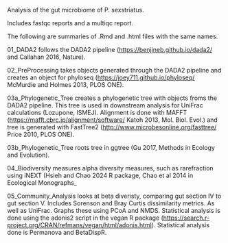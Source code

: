 Analysis of the gut microbiome of P. sexstriatus.

Includes fastqc reports and a multiqc report. 

The following are summaries of .Rmd and .html files with the same names. 

01_DADA2 follows the DADA2 pipeline (https://benjjneb.github.io/dada2/ and Callahan 2016, Nature). 

02_PreProcessing takes objects generated through the DADA2 pipeline and creates an object for phyloseq (https://joey711.github.io/phyloseq/  McMurdie and Holmes 2013, PLOS ONE).

03a_Phylogenetic_Tree creates a phylogenetic tree with objects froms the DADA2 pipeline. This tree is used in downstream analysis for UniFrac calculations (Lozupone, ISMEJ). Alignment is done with MAFFT (https://mafft.cbrc.jp/alignment/software/ Katoh 2013, Mol. Biol. Evol.) and tree is generated with FastTree2 (http://www.microbesonline.org/fasttree/ Price 2010, PLOS ONE).

03b_Phylogenetic_Tree roots tree in ggtree (Gu 2017, Methods in Ecology and Evolution). 

04_Biodiversity measures alpha diversity measures, such as rarefraction using iNEXT (Hsieh and Chao 2024 R package, Chao et al 2014 in Ecological Monographs_

05_Community_Analysis looks at beta diveristy, comparing gut section IV to gut section V. Includes Sorenson and Bray Curtis dissimilarity metrics. As well as UniFrac. Graphs these using PCoA and NMDS. Statistical analysis is done using the adonis2 script in the vegan R package (https://search.r-project.org/CRAN/refmans/vegan/html/adonis.html). Statistical analysis done is Permanova and BetaDispR. 
